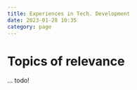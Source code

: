 ```yaml
---
title: Experiences in Tech. Development
date: 2023-01-28 10:35
category: page
---
```


# Topics of relevance

... todo!
